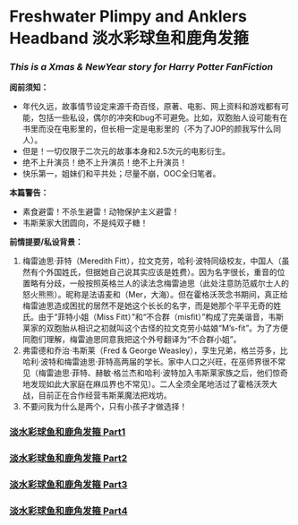 # Freshwater Plimpy and Anklers Headband 淡水彩球鱼和鹿角发箍

### *This is a Xmas &amp; NewYear story for Harry Potter FanFiction*

**阅前须知：**

- 年代久远，故事情节设定来源千奇百怪，原著、电影、网上资料和游戏都有可能，包括一些私设，偶尔的冲突和bug不可避免。比如，双胞胎人设可能有在书里而没在电影里的，但长相一定是电影里的（不为了JOP的颜我写什么同人）。
- 但是！一切仅限于二次元的故事本身和2.5次元的电影衍生。
- 绝不上升演员！绝不上升演员！绝不上升演员！
- 快乐第一，姐妹们和平共处；尽量不崩，OOC全归笔者。

**本篇警告：**

- 素食避雷！不杀生避雷！动物保护主义避雷！
- 韦斯莱家大团圆向，不是纯双子糖！

**前情提要/私设背景：**

1. 梅雷迪思·菲特（Meredith Fitt），拉文克劳，哈利·波特同级校友，中国人（虽然有个外国姓氏，但据她自己说其实应该是姓费）。因为名字很长，重音的位置略有分歧，一般按照英格兰人的读法念梅雷迪思（此处注意防范威尔士人的怒火熊熊）。昵称是法语麦和（Mer，大海）。但在霍格沃茨念书期间，真正给梅雷迪思造成困扰的居然不是她这个长长的名字，而是她那个平平无奇的姓氏。由于“菲特小姐（Miss Fitt）”和“不合群（misfit）”构成了完美谐音，韦斯莱家的双胞胎从相识之初就叫这个古怪的拉文克劳小姑娘“M’s-fit”。为了方便同胞们理解，梅雷迪思同意我把这个外号翻译为“不合群小姐”。
2. 弗雷德和乔治·韦斯莱（Fred & George Weasley），孪生兄弟，格兰芬多，比哈利·波特和梅雷迪思·菲特高两届的学长。家中人口之兴旺，在巫师界很不常见（梅雷迪思·菲特、赫敏·格兰杰和哈利·波特加入韦斯莱家族之后，他们惊奇地发现如此大家庭在麻瓜界也不常见）。二人全须全尾地活过了霍格沃茨大战，目前正在合作经营韦斯莱魔法把戏坊。
3. 不要问我为什么是两个，只有小孩子才做选择！


### **[淡水彩球鱼和鹿角发箍 Part1](Part1.md)**

### **[淡水彩球鱼和鹿角发箍 Part2](Part2.md)**

### **[淡水彩球鱼和鹿角发箍 Part3](Part3.md)**

### **[淡水彩球鱼和鹿角发箍 Part4](Part4.md)**
